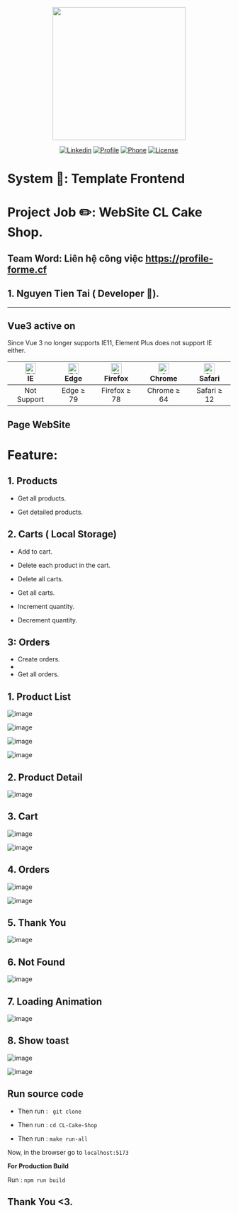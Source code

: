 <p align="center"><a href="https://profile-forme.cf/" target="_blank"><img src="https://res.cloudinary.com/ecommerce2021/image/upload/v1659065987/avatar/logo_begsn1.png" width="300"></a></p>

<p align="center">
<a href="https://www.linkedin.com/in/tai-nguyen-tien-787545213/"><img src="https://img.icons8.com/color/48/000000/linkedin-circled--v1.png" alt="Linkedin"></a>
<a href="https://profile-forme.surge.sh"><img src="https://img.icons8.com/color/48/000000/internet--v1.png" alt="Profile"></a>
<a href="tel:0798805741"><img src="https://img.icons8.com/color/48/000000/apple-phone.png" alt="Phone"></a>
<a href = "mailto:nguyentientai10@gmail.com"><img src="https://img.icons8.com/fluency/48/000000/send-mass-email.png" alt="License"></a>
</p>

# System 🤖: Template Frontend

# Project Job ✏️: WebSite CL Cake Shop.

## Team Word: Liên hệ công việc https://profile-forme.cf

## 1. Nguyen Tien Tai ( Developer 🚩).
___

## Vue3 active on 

Since Vue 3 no longer supports IE11, Element Plus does not support IE either.

| [<img src="https://raw.githubusercontent.com/alrra/browser-logos/master/src/edge/edge_48x48.png" alt=" Edge" width="24px" height="24px" />](http://godban.github.io/browsers-support-badges/)</br>IE | [<img src="https://raw.githubusercontent.com/alrra/browser-logos/master/src/edge/edge_48x48.png" alt=" Edge" width="24px" height="24px" />](http://godban.github.io/browsers-support-badges/)</br>Edge | [<img src="https://raw.githubusercontent.com/alrra/browser-logos/master/src/firefox/firefox_48x48.png" alt="Firefox" width="24px" height="24px" />](http://godban.github.io/browsers-support-badges/)</br>Firefox | [<img src="https://raw.githubusercontent.com/alrra/browser-logos/master/src/chrome/chrome_48x48.png" alt="Chrome" width="24px" height="24px" />](http://godban.github.io/browsers-support-badges/)</br>Chrome | [<img src="https://raw.githubusercontent.com/alrra/browser-logos/master/src/safari/safari_48x48.png" alt="Safari" width="24px" height="24px" />](http://godban.github.io/browsers-support-badges/)</br>Safari |
| :--------------------------------------------------------------------------------------------------------------------------------------------------------------------------------------------------: | :----------------------------------------------------------------------------------------------------------------------------------------------------------------------------------------------------: | :---------------------------------------------------------------------------------------------------------------------------------------------------------------------------------------------------------------: | :-----------------------------------------------------------------------------------------------------------------------------------------------------------------------------------------------------------: | :-----------------------------------------------------------------------------------------------------------------------------------------------------------------------------------------------------------: |
|                                                                                             Not Support                                                                                              |                                                                                            Edge ≥ 79                                                                                             |                                                                                                  Firefox ≥ 78                                                                                                  |                                                                                                Chrome ≥ 64                                                                                                |                                                                                                Safari ≥ 12  


## Page WebSite

# Feature:

## 1. Products

- Get all products.

- Get detailed products.

## 2. Carts ( Local Storage)

- Add to cart.

- Delete each product in the cart.

- Delete all carts.

- Get all carts.

- Increment quantity.

- Decrement quantity.

## 3: Orders

- Create orders.
- 
- Get all orders.

## 1. Product List

![image](https://github.com/fdhhhdjd/CL-Cake-Shop/assets/63393170/a0024774-387f-4f2f-97b0-e89e300eba3a)

![image](https://github.com/fdhhhdjd/CL-Cake-Shop/assets/63393170/e7bc8da2-3686-411f-ba4a-94319f061499)

![image](https://github.com/fdhhhdjd/CL-Cake-Shop/assets/63393170/10b79239-6873-4516-8901-1b0cc77b533f)

![image](https://github.com/fdhhhdjd/CL-Cake-Shop/assets/63393170/70fc29c6-488b-4755-a974-5832da8aace4)


## 2. Product Detail

![image](https://github.com/fdhhhdjd/CL-Cake-Shop/assets/63393170/f7a5a07f-f293-4425-8219-8cd9b9adc915)

## 3. Cart

![image](https://github.com/fdhhhdjd/CL-Cake-Shop/assets/63393170/70beccae-6908-4371-8b3c-b0837f7efadd)

![image](https://github.com/fdhhhdjd/CL-Cake-Shop/assets/63393170/32c2b00e-b621-4141-9600-94e0381967fa)

## 4. Orders

![image](https://github.com/fdhhhdjd/CL-Cake-Shop/assets/63393170/e0e7a184-c5f4-4878-92ee-2d50738566a2)

![image](https://github.com/fdhhhdjd/CL-Cake-Shop/assets/63393170/64aa05ab-547c-4d94-ac3f-052d587ab06b)

## 5. Thank You

![image](https://github.com/fdhhhdjd/CL-Cake-Shop/assets/63393170/aaf0fd63-f02b-49b5-8871-da7055ee9160)


## 6. Not Found

![image](https://github.com/fdhhhdjd/CL-Cake-Shop/assets/63393170/f73d0a9a-979e-43c5-a8f2-4260b02ac075)

## 7. Loading Animation

![image](https://github.com/fdhhhdjd/CL-Cake-Shop/assets/63393170/a4756350-1ad9-4b90-a5ee-72a144b2869c)

## 8. Show toast

![image](https://github.com/fdhhhdjd/CL-Cake-Shop/assets/63393170/3e999dbf-b702-4834-9309-bd1c9e422024)

![image](https://github.com/fdhhhdjd/CL-Cake-Shop/assets/63393170/7e425f5c-016c-4926-9356-0ef9c2911038)

## Run source code

- Then run : <code> git clone <link> </code>

- Then run : <code>cd CL-Cake-Shop</code>

- Then run : <code>make run-all</code>

Now, in the browser go to <code>localhost:5173</code>

**For Production Build**

Run : <code>npm run build</code>

## Thank You <3.

